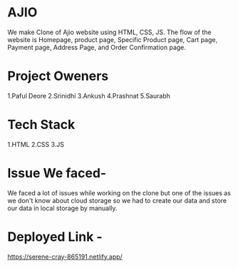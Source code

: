 # AJIO
We make Clone of Ajio website using HTML, CSS, JS. The flow of the website is Homepage, product page, Specific Product page, Cart page, Payment page, Address Page, and Order Confirmation page.

# Project Oweners 
1.Paful Deore
2.Srinidhi 
3.Ankush
4.Prashnat
5.Saurabh

# Tech Stack
1.HTML
2.CSS
3.JS

# Issue We faced-
We faced a lot of issues while working on the clone but one of the issues as we don't know
about cloud storage so we had to create our data and store our data in local storage by manually.

# Deployed Link - 
https://serene-cray-865191.netlify.app/
